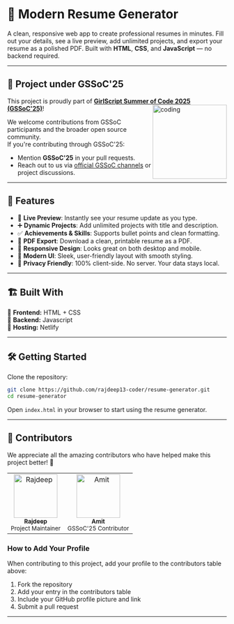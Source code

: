 # 📝 Modern Resume Generator

A clean, responsive web app to create professional resumes in minutes. Fill out your details, see a live preview, add unlimited projects, and export your resume as a polished PDF. Built with **HTML**, **CSS**, and **JavaScript** — no backend required.

---

## 🚀 Project under GSSoC'25

This project is proudly part of **[GirlScript Summer of Code 2025 (GSSoC'25)](https://gssoc.girlscript.tech/)**! <img align="right" alt="coding" width="170" src="https://cdn-images-1.medium.com/max/1200/1*ZfYWXN0zA6TqQQ7wGNJUOg.jpeg">

We welcome contributions from GSSoC participants and the broader open source community.  
If you're contributing through GSSoC'25:
- Mention **GSSoC'25** in your pull requests.
- Reach out to us via [official GSSoC channels](https://gssoc.girlscript.tech/) or project discussions.

---

## 🚀 Features

- 🔄 **Live Preview**: Instantly see your resume update as you type.
- ➕ **Dynamic Projects**: Add unlimited projects with title and description.
- ✅ **Achievements & Skills**: Supports bullet points and clean formatting.
- 📄 **PDF Export**: Download a clean, printable resume as a PDF.
- 📱 **Responsive Design**: Looks great on both desktop and mobile.
- 🧼 **Modern UI**: Sleek, user-friendly layout with smooth styling.
- 🔐 **Privacy Friendly**: 100% client-side. No server. Your data stays local.
---

## 🏗️ Built With  
🔹 **Frontend:** HTML + CSS   
🔹 **Backend:** Javascript  
🔹 **Hosting:** Netlify  

---
## 🛠️ Getting Started

Clone the repository:

```bash
git clone https://github.com/rajdeep13-coder/resume-generator.git
cd resume-generator
```

Open `index.html` in your browser to start using the resume generator.

---

## 👥 Contributors

We appreciate all the amazing contributors who have helped make this project better! 🎉

<!-- Contributors section - Add your profile here when contributing -->
<table>
  <tr>
    <td align="center">
      <a href="https://github.com/rajdeep13-coder">
        <img src="https://github.com/rajdeep13-coder.png" width="100px;" alt="Rajdeep"/><br />
        <sub><b>Rajdeep</b></sub>
      </a><br />
      <sub>Project Maintainer</sub>
    </td>
    <td align="center">
      <a href="https://github.com/Amitk003">
        <img src="https://github.com/Amitk003.png" width="100px;" alt="Amit"/><br />
        <sub><b>Amit</b></sub>
      </a><br />
      <sub>GSSoC'25 Contributor</sub>
    </td>
    <!-- Add more contributors here -->
  </tr>
</table>

### How to Add Your Profile
When contributing to this project, add your profile to the contributors table above:
1. Fork the repository
2. Add your entry in the contributors table
3. Include your GitHub profile picture and link
4. Submit a pull request

---
